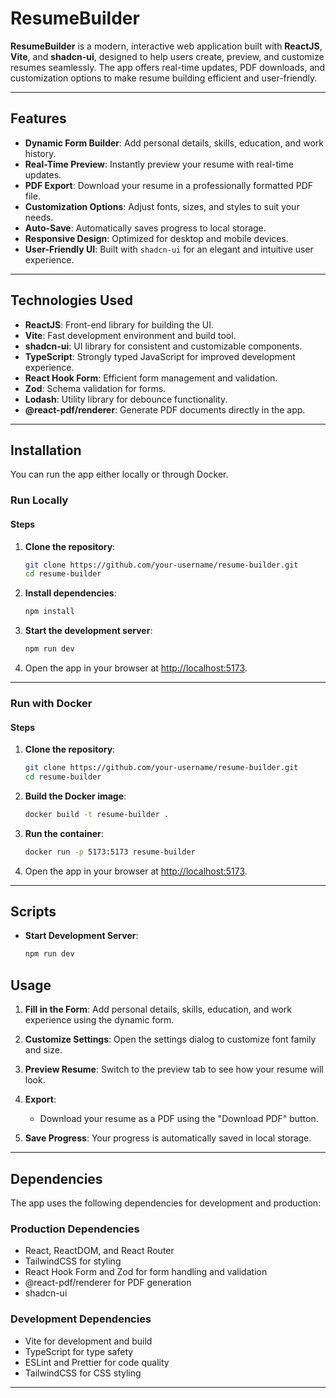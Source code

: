 # ResumeBuilder

**ResumeBuilder** is a modern, interactive web application built with **ReactJS**, **Vite**, and **shadcn-ui**, designed to help users create, preview, and customize resumes seamlessly. The app offers real-time updates, PDF downloads, and customization options to make resume building efficient and user-friendly.

---

## Features

- **Dynamic Form Builder**: Add personal details, skills, education, and work history.
- **Real-Time Preview**: Instantly preview your resume with real-time updates.
- **PDF Export**: Download your resume in a professionally formatted PDF file.
- **Customization Options**: Adjust fonts, sizes, and styles to suit your needs.
- **Auto-Save**: Automatically saves progress to local storage.
- **Responsive Design**: Optimized for desktop and mobile devices.
- **User-Friendly UI**: Built with `shadcn-ui` for an elegant and intuitive user experience.

---

## Technologies Used

- **ReactJS**: Front-end library for building the UI.
- **Vite**: Fast development environment and build tool.
- **shadcn-ui**: UI library for consistent and customizable components.
- **TypeScript**: Strongly typed JavaScript for improved development experience.
- **React Hook Form**: Efficient form management and validation.
- **Zod**: Schema validation for forms.
- **Lodash**: Utility library for debounce functionality.
- **@react-pdf/renderer**: Generate PDF documents directly in the app.

---

## Installation

You can run the app either locally or through Docker.

### Run Locally

#### Steps

1. **Clone the repository**:
   ```bash
   git clone https://github.com/your-username/resume-builder.git
   cd resume-builder
   ```

2. **Install dependencies**:
   ```bash
   npm install
   ```

3. **Start the development server**:
   ```bash
   npm run dev
   ```

4. Open the app in your browser at [http://localhost:5173](http://localhost:5173).

---

### Run with Docker


#### Steps

1. **Clone the repository**:
   ```bash
   git clone https://github.com/your-username/resume-builder.git
   cd resume-builder
   ```

2. **Build the Docker image**:
   ```bash
   docker build -t resume-builder .
   ```

3. **Run the container**:
   ```bash
   docker run -p 5173:5173 resume-builder
   ```

4. Open the app in your browser at [http://localhost:5173](http://localhost:5173).

---

## Scripts

- **Start Development Server**:
  ```bash
  npm run dev
  ```


## Usage

1. **Fill in the Form**:
   Add personal details, skills, education, and work experience using the dynamic form.

2. **Customize Settings**:
   Open the settings dialog to customize font family and size.

3. **Preview Resume**:
   Switch to the preview tab to see how your resume will look.

4. **Export**:
   - Download your resume as a PDF using the "Download PDF" button.

5. **Save Progress**:
   Your progress is automatically saved in local storage.

---

## Dependencies

The app uses the following dependencies for development and production:

### Production Dependencies
- React, ReactDOM, and React Router
- TailwindCSS for styling
- React Hook Form and Zod for form handling and validation
- @react-pdf/renderer for PDF generation
- shadcn-ui

### Development Dependencies
- Vite for development and build
- TypeScript for type safety
- ESLint and Prettier for code quality
- TailwindCSS for CSS styling

---

